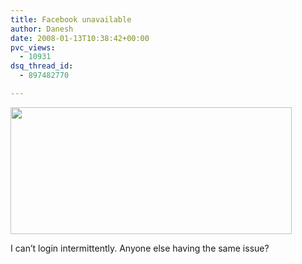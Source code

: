 ```yaml
---
title: Facebook unavailable
author: Danesh
date: 2008-01-13T10:38:42+00:00
pvc_views:
  - 10931
dsq_thread_id:
  - 897482770

---
```

<img loading="lazy" src="http://farm3.static.flickr.com/2071/2188584637_723e2c5c08_o.jpg" height="203" width="450" />

I can&#8217;t login intermittently. Anyone else having the same issue?